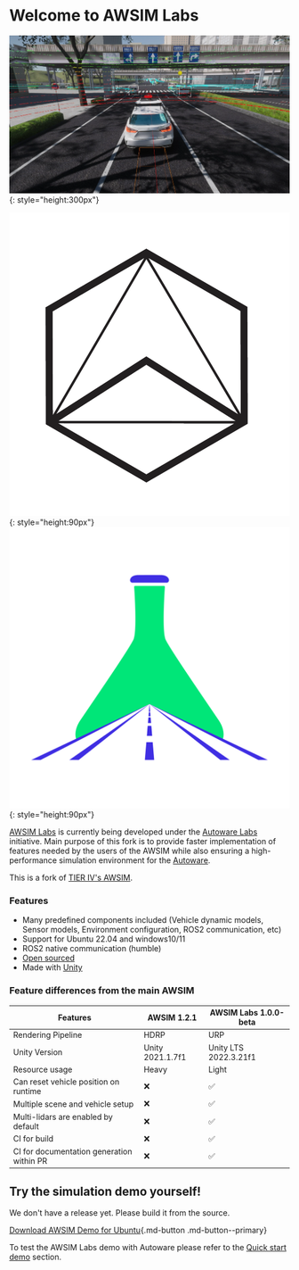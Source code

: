 # Welcome to AWSIM Labs

![](assets/images/E2ESim.png){: style="height:300px"}

![](assets/images/autoware-foundation.png){: style="height:90px"}
![](assets/images/awsim-labs-logo.png){: style="height:90px"}

[AWSIM Labs](https://github.com/autowarefoundation/AWSIM) is currently being developed under the [Autoware Labs](https://github.com/orgs/autowarefoundation/discussions/4550) initiative. Main purpose of this fork is to provide faster implementation of features needed by the users of the AWSIM while also ensuring a high-performance simulation environment for the [Autoware](https://github.com/autowarefoundation/autoware).

This is a fork of [TIER IV's AWSIM](https://github.com/tier4/AWSIM).

### Features

- Many predefined components included (Vehicle dynamic models, Sensor models, Environment configuration, ROS2 communication, etc)
- Support for Ubuntu 22.04 and windows10/11
- ROS2 native communication (humble)
- [Open sourced](https://autowarefoundation.com/autowarefoundation/AWSIM)
- Made with [Unity](https://unity.com/)


### Feature differences from the main AWSIM

| Features                                  | **AWSIM** 1.2.1  | **AWSIM Labs** 1.0.0-beta |
|-------------------------------------------|------------------|---------------------------|
| Rendering Pipeline                        | HDRP             | URP                       |
| Unity Version                             | Unity 2021.1.7f1 | Unity LTS 2022.3.21f1     |
| Resource usage                            | Heavy            | Light                     |
| Can reset vehicle position on runtime     | ❌                | ✅                         |
| Multiple scene and vehicle setup          | ❌                | ✅                         |
| Multi-lidars are enabled by default       | ❌                | ✅                         |
| CI for build                              | ❌                | ✅                         |
| CI for documentation generation within PR | ❌                | ✅                         |

## Try the simulation demo yourself!
We don't have a release yet. Please build it from the source.

[Download AWSIM Demo for Ubuntu](https://github.com/autowarefoundation/AWSIM/releases/download/v1.2.0/AWSIM_v1.2.0.zip){.md-button .md-button--primary}

To test the AWSIM Labs demo with Autoware please refer to the [Quick start demo](./GettingStarted/QuickStartDemo/index.md) section.
